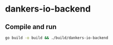 # dankers-io-backend

## Compile and run

```sh
go build -o build && ./build/dankers-io-backend
```
